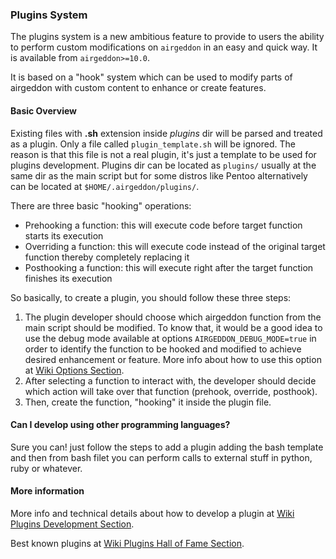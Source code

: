 ### Plugins System

The plugins system is a new ambitious feature to provide to users the ability to perform custom modifications on `airgeddon` in an easy and quick way. It is available from `airgeddon>=10.0`.

It is based on a "hook" system which can be used to modify parts of airgeddon with custom content to enhance or create features.

#### Basic Overview

Existing files with **.sh** extension inside _plugins_ dir will be parsed and treated as a plugin. Only a file called `plugin_template.sh` will be ignored. The reason is that this file is not a real plugin, it's just a template to be used for plugins development. Plugins dir can be located as `plugins/` usually at the same dir as the main script but for some distros like Pentoo alternatively can be located at `$HOME/.airgeddon/plugins/`.

There are three basic "hooking" operations:
 - Prehooking a function: this will execute code before target function starts its execution
 - Overriding a function: this will execute code instead of the original target function thereby completely replacing it
 - Posthooking a function: this will execute right after the target function finishes its execution

So basically, to create a plugin, you should follow these three steps:

1. The plugin developer should choose which airgeddon function from the main script should be modified. To know that, it would be a good idea to use the debug mode available at options `AIRGEDDON_DEBUG_MODE=true` in order to identify the function to be hooked and modified to achieve desired enhancement or feature. More info about how to use this option at [Wiki Options Section].
2. After selecting a function to interact with, the developer should decide which action will take over that function (prehook, override, posthook).
3. Then, create the function, "hooking" it inside the plugin file.

#### Can I develop using other programming languages?

Sure you can! just follow the steps to add a plugin adding the bash template and then from bash filet you can perform calls to external stuff in python, ruby or whatever.

#### More information

More info and technical details about how to develop a plugin at [Wiki Plugins Development Section].

Best known plugins at [Wiki Plugins Hall of Fame Section].

[Wiki Options Section]: https://github.com/v1s1t0r1sh3r3/airgeddon/wiki/Options
[Wiki Plugins Development Section]: https://github.com/v1s1t0r1sh3r3/airgeddon/wiki/Plugins%20Development
[Wiki Plugins Hall of Fame Section]: https://github.com/v1s1t0r1sh3r3/airgeddon/wiki/Plugins%20Hall%20of%20Fame
